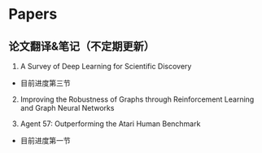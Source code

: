 # Papers
## 论文翻译&笔记（不定期更新）

1. A Survey of Deep Learning for Scientific Discovery

* 目前进度第三节

2. Improving the Robustness of Graphs through Reinforcement Learning and Graph Neural Networks

3. Agent 57: Outperforming the Atari Human Benchmark

* 目前进度第一节

